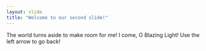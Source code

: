 ```yaml
---
layout: slide
title: "Welcome to our second slide!"
---
```

The world turns aside to make room for me! I come, O Blazing Light!
Use the left arrow to go back!
